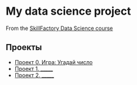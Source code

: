 # My data science project

From the [SkillFactory Data Science course](https://skillfactory.ru/courses/data-science)

## Проекты

* [Проект 0. Игра: Угадай число](https://github.com/SchyB/sf_ds/tree/main/project_0)
* [Проект 1. _____](____)
* [Проект 2. _____](____)
